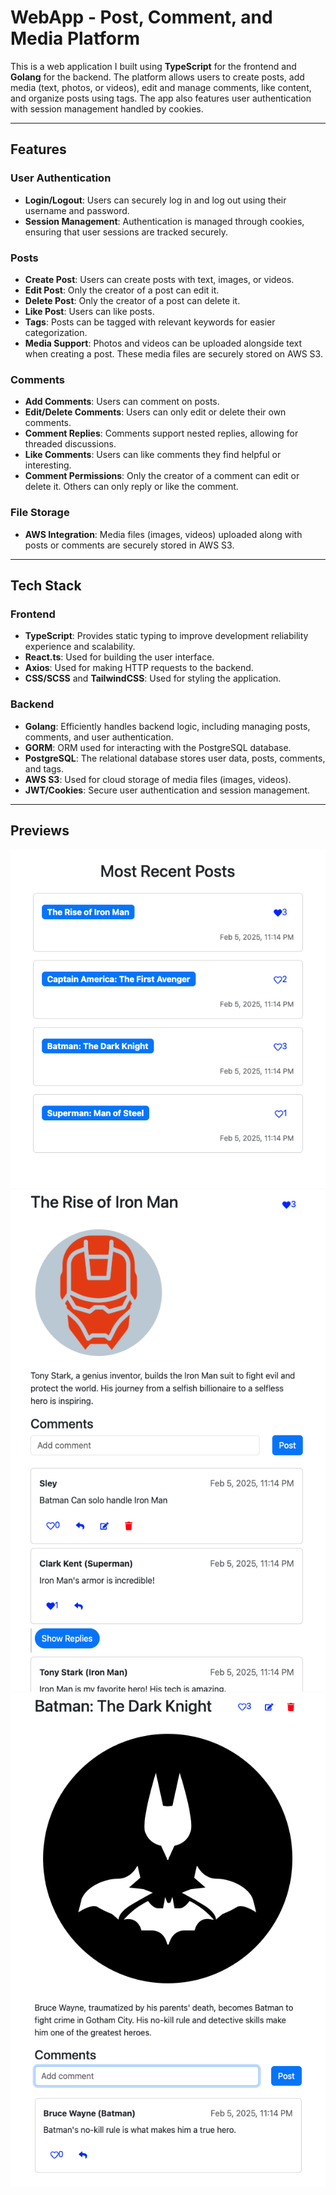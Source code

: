 # WebApp - Post, Comment, and Media Platform

This is a web application I built using **TypeScript** for the frontend and **Golang** for the backend. The platform allows users to create posts, add media (text, photos, or videos), edit and manage comments, like content, and organize posts using tags. The app also features user authentication with session management handled by cookies.

---

## Features

### User Authentication

- **Login/Logout**: Users can securely log in and log out using their username and password.
- **Session Management**: Authentication is managed through cookies, ensuring that user sessions are tracked securely.

### Posts

- **Create Post**: Users can create posts with text, images, or videos.
- **Edit Post**: Only the creator of a post can edit it.
- **Delete Post**: Only the creator of a post can delete it.
- **Like Post**: Users can like posts.
- **Tags**: Posts can be tagged with relevant keywords for easier categorization.
- **Media Support**: Photos and videos can be uploaded alongside text when creating a post. These media files are securely stored on AWS S3.

### Comments

- **Add Comments**: Users can comment on posts.
- **Edit/Delete Comments**: Users can only edit or delete their own comments.
- **Comment Replies**: Comments support nested replies, allowing for threaded discussions.
- **Like Comments**: Users can like comments they find helpful or interesting.
- **Comment Permissions**: Only the creator of a comment can edit or delete it. Others can only reply or like the comment.

### File Storage

- **AWS Integration**: Media files (images, videos) uploaded along with posts or comments are securely stored in AWS S3.

---

## Tech Stack

### Frontend

- **TypeScript**: Provides static typing to improve development reliability experience and scalability.
- **React.ts**: Used for building the user interface.
- **Axios**: Used for making HTTP requests to the backend.
- **CSS/SCSS** and **TailwindCSS**: Used for styling the application.

### Backend

- **Golang**: Efficiently handles backend logic, including managing posts, comments, and user authentication.
- **GORM**: ORM used for interacting with the PostgreSQL database.
- **PostgreSQL**: The relational database stores user data, posts, comments, and tags.
- **AWS S3**: Used for cloud storage of media files (images, videos).
- **JWT/Cookies**: Secure user authentication and session management.

---

## Previews

![](previews/1.png)
![](previews/2.png)
![](previews/3.png)
